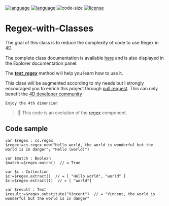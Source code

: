 [![language](https://img.shields.io/static/v1?label=language&message=4d&color=blue)](https://developer.4d.com/)
[![language](https://img.shields.io/github/languages/top/vdelachaux/Regex-with-Classes.svg)](https://developer.4d.com/)
![code-size](https://img.shields.io/github/languages/code-size/vdelachaux/Regex-with-Classes.svg)
[![license](https://img.shields.io/github/license/vdelachaux/Regex-with-Classes)](LICENSE)

# Regex-with-Classes

The goal of this class is to reduce the complexity of code to use Regex in 4D.

The complete class documentation is available [here](Documentation/Classes/regex.md) and is also displayed in the Explorer documentation panel.     

The [***test_regex***](Project/Sources/Methods/test_regex.4dm) method will help you learn how to use it.

This class will be augmented according to my needs but I strongly encouraged you to enrich this project through [pull request](https://github.com/vdelachaux/Regex-with-Classes/pulls). This can only benefit the [4D developer community](https://discuss.4d.com)

`Enjoy the 4th dimension`

> 📌 This code is an evolution of the [regex](https://github.com/vdelachaux/regex.4dbase) component.

## Code sample

```4d
var $regex : cs.regex
$regex:=cs.regex.new("Hello world, the world is wonderful but the world is in danger"; "Hello (world)")

var $match : Boolean
$match:=$regex.match()  // = True

var $c : Collection
$c:=$regex.extract()  // = [ "Hello world", "world" ]
$c:=$regex.extract(1)  // = [ "world"]

var $result : Text
$result:=$regex.substitute("Vincent")  // = "Vincent, the world is wonderful but the world is in danger"
```

